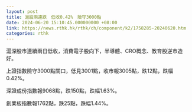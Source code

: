 ```yaml
---
layout: post
title: 滬股兩連跌　低收0.42%　險守3000點
date: 2024-06-20 15:10:45.000000000 +08:00
link: https://news.rthk.hk/rthk/ch/component/k2/1758285-20240620.htm
categories: rthk
---
```


滬深股市連續兩日低收，消費電子股向下，半導體、CRO概念、教育股逆市造好。

上證指數險守3000點關口，低見3001點，收市報3005點，跌12點，跌幅0.42%。

深證成份指數報9068點，跌150點，跌幅1.63%。

創業板指數報1762點，跌25點，跌幅1.44%。
